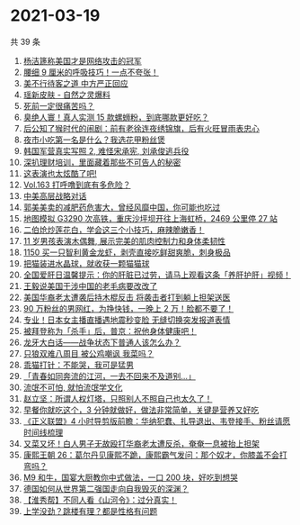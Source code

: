 # 2021-03-19

共 39 条

<!-- BEGIN -->
<!-- 最后更新时间 Fri Mar 19 2021 23:14:33 GMT+0800 (China Standard Time) -->

1. [杨洁篪称美国才是网络攻击的冠军](https://www.zhihu.com/zvideo/1356291448258846720)
2. [腰细 9 厘米的呼吸技巧！一点不夸张！](https://www.zhihu.com/zvideo/1356311827715072000)
3. [美不行待客之道 中方严正回应](https://www.zhihu.com/zvideo/1356226873605656576)
4. [瑶新皮肤 - 自然之灵爆料](https://www.zhihu.com/zvideo/1356185899714080768)
5. [死前一定很痛苦吗？](https://www.zhihu.com/zvideo/1355881827807150080)
6. [臭绝人寰！真人实测 15
   款螺蛳粉，到底哪款更好吃？](https://www.zhihu.com/zvideo/1356297052520124416)
7. [后公知了猴时代的闹剧：前有老徐连夜绣锦旗，后有火旺冒雨表忠心](https://www.zhihu.com/zvideo/1356341796688314368)
8. [夜市小吃第一名是什么？我选花甲粉丝煲](https://www.zhihu.com/zvideo/1356318019036172288)
9. [韩国军营真实写照 2, 难怪宋承宪, 刘承俊逃兵役](https://www.zhihu.com/zvideo/1355947854364598272)
10. [深扒理财培训，里面藏着那些不可告人的秘密](https://www.zhihu.com/zvideo/1356178945054846976)
11. [这表演也太炫酷了吧!](https://www.zhihu.com/zvideo/1356264235652206592)
12. [Vol.163 打呼噜到底有多危险？](https://www.zhihu.com/zvideo/1356002055069319168)
13. [中美高层战略对话](https://www.zhihu.com/zvideo/1356250097739583488)
14. [郭美美卖的减肥药危害大，曾经风靡中国，你可能也吃过](https://www.zhihu.com/zvideo/1356173294337429504)
15. [地图模拟 G3290 次高铁，重庆沙坪坝开往上海虹桥，2469 公里停 27
    站](https://www.zhihu.com/zvideo/1354773642149056513)
16. [二伯炝炒莲花白，学会这三个小技巧，麻辣脆嫩香！](https://www.zhihu.com/zvideo/1355937632350826496)
17. [11 岁男孩表演木偶舞,
    展示完美的肌肉控制力和身体柔韧性](https://www.zhihu.com/zvideo/1355908927918325760)
18. [1150
    买一只智利黄金龙虾，剥壳直接吃鲜甜爽脆，刺身极品](https://www.zhihu.com/zvideo/1355924543215800320)
19. [把猫装进水晶球，就收获一颗猫猫球](https://www.zhihu.com/zvideo/1355975262023110656)
20. [全国爱肝日温馨提示：你的肝脏已过劳，请马上观看这条「养肝护肝」视频！](https://www.zhihu.com/zvideo/1355839309325438976)
21. [王毅说美国干涉中国的老毛病要改改了](https://www.zhihu.com/zvideo/1356245406154788865)
22. [美国华裔老太遭袭后持木棍反击
    将袭击者打到躺上担架送医](https://www.zhihu.com/zvideo/1355915770652774400)
23. [90 万粉丝的男网红，为挣快钱，一晚上 2
    万！脸都不要了！](https://www.zhihu.com/zvideo/1355979378585661440)
24. [专业！日本女主播直播遇地震秒变脸
    无缝切换突发报道表情](https://www.zhihu.com/zvideo/1355905874297368576)
25. [被拜登称为「杀手」后，普京：祝他身体健康吧！](https://www.zhihu.com/zvideo/1356169727123906560)
26. [龙牙大白话——战争状态下普通人该怎么办？](https://www.zhihu.com/zvideo/1355878317560549376)
27. [只狼双难八周目 被公鸡嘲讽 我菜吗？](https://www.zhihu.com/zvideo/1355593506363305984)
28. [乖猫打针：不能哭，我可是猛男](https://www.zhihu.com/zvideo/1355902624491933696)
29. [「青春如同奔流的江河，一去不回来不及道别…」](https://www.zhihu.com/zvideo/1355841773571334144)
30. [流氓不可怕, 就怕流氓学文化](https://www.zhihu.com/zvideo/1355548728275800064)
31. [赵立坚：所谓人权灯塔，只照别人不照自己也太久了！](https://www.zhihu.com/zvideo/1355925841541574656)
32. [早餐你就吃这个，3
    分钟就做好，做法非常简单，关键是营养又好吃](https://www.zhihu.com/zvideo/1355812750212304896)
33. [《正义联盟》4
    小时导剪版前瞻：华纳犯蠢、扎导退出、韦登接手、粉丝请愿时间线梳理](https://www.zhihu.com/zvideo/1355511391181373440)
34. [又菜又坏！白人男子无故殴打华裔老太遭反杀，奄奄一息被抬上担架](https://www.zhihu.com/zvideo/1355853933756137472)
35. [康熙王朝
    26：葛尔丹见康熙不跪，康熙霸气发问：那个奴才，你膝盖不会打弯吗？](https://www.zhihu.com/zvideo/1355896043574431745)
36. [M9 和牛，国宴大厨教你中式做法，一口 200
    块，好吃到想哭](https://www.zhihu.com/zvideo/1355483649618407424)
37. [德国如何从世界第二强国走向自我毁灭的深渊？](https://www.zhihu.com/zvideo/1355891959576289280)
38. [【淮秀帮】不同人看《山河令》：过分真实！](https://www.zhihu.com/zvideo/1355571457951453184)
39. [上学没劲？跳楼有理？都是性格有问题](https://www.zhihu.com/zvideo/1355939204048719872)

<!-- END -->
